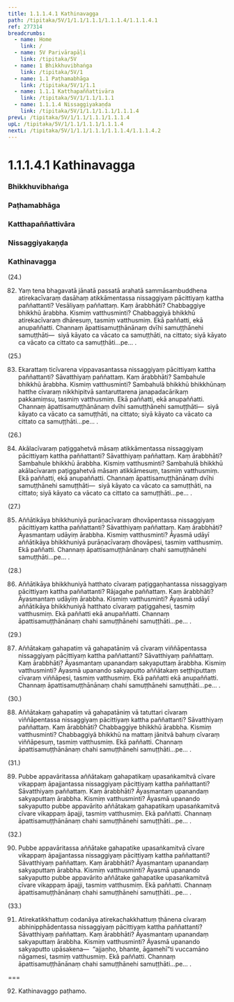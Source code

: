 ```yaml
---
title: 1.1.1.4.1 Kathinavagga
path: /tipitaka/5V/1/1.1/1.1.1/1.1.1.4/1.1.1.4.1
ref: 277314
breadcrumbs:
  - name: Home
    link: /
  - name: 5V Parivārapāḷi
    link: /tipitaka/5V
  - name: 1 Bhikkhuvibhaṅga
    link: /tipitaka/5V/1
  - name: 1.1 Paṭhamabhāga
    link: /tipitaka/5V/1/1.1
  - name: 1.1.1 Katthapaññattivāra
    link: /tipitaka/5V/1/1.1/1.1.1
  - name: 1.1.1.4 Nissaggiyakaṇḍa
    link: /tipitaka/5V/1/1.1/1.1.1/1.1.1.4
prevL: /tipitaka/5V/1/1.1/1.1.1/1.1.1.4
upL: /tipitaka/5V/1/1.1/1.1.1/1.1.1.4
nextL: /tipitaka/5V/1/1.1/1.1.1/1.1.1.4/1.1.1.4.2
---
```


# 1.1.1.4.1 Kathinavagga

### Bhikkhuvibhaṅga

### Paṭhamabhāga

### Katthapaññattivāra

### Nissaggiyakaṇḍa

### Kathinavagga

(24.)

82. Yaṃ tena bhagavatā jānatā passatā arahatā sammāsambuddhena atirekacīvaraṃ dasāhaṃ atikkāmentassa nissaggiyaṃ pācittiyaṃ kattha paññattanti? Vesāliyaṃ paññattaṃ. Kaṃ ārabbhāti? Chabbaggiye bhikkhū ārabbha. Kismiṃ vatthusminti? Chabbaggiyā bhikkhū atirekacīvaraṃ dhāresuṃ, tasmiṃ vatthusmiṃ. Ekā paññatti, ekā anupaññatti. Channaṃ āpattisamuṭṭhānānaṃ dvīhi samuṭṭhānehi samuṭṭhāti—  siyā kāyato ca vācato ca samuṭṭhāti, na cittato; siyā kāyato ca vācato ca cittato ca samuṭṭhāti…pe… .

(25.)

83. Ekarattaṃ ticīvarena vippavasantassa nissaggiyaṃ pācittiyaṃ kattha paññattanti? Sāvatthiyaṃ paññattaṃ. Kaṃ ārabbhāti? Sambahule bhikkhū ārabbha. Kismiṃ vatthusminti? Sambahulā bhikkhū bhikkhūnaṃ hatthe cīvaraṃ nikkhipitvā santaruttarena janapadacārikaṃ pakkamiṃsu, tasmiṃ vatthusmiṃ. Ekā paññatti, ekā anupaññatti. Channaṃ āpattisamuṭṭhānānaṃ dvīhi samuṭṭhānehi samuṭṭhāti—  siyā kāyato ca vācato ca samuṭṭhāti, na cittato; siyā kāyato ca vācato ca cittato ca samuṭṭhāti…pe… .

(26.)

84. Akālacīvaraṃ paṭiggahetvā māsaṃ atikkāmentassa nissaggiyaṃ pācittiyaṃ kattha paññattanti? Sāvatthiyaṃ paññattaṃ. Kaṃ ārabbhāti? Sambahule bhikkhū ārabbha. Kismiṃ vatthusminti? Sambahulā bhikkhū akālacīvaraṃ paṭiggahetvā māsaṃ atikkāmesuṃ, tasmiṃ vatthusmiṃ. Ekā paññatti, ekā anupaññatti. Channaṃ āpattisamuṭṭhānānaṃ dvīhi samuṭṭhānehi samuṭṭhāti—  siyā kāyato ca vācato ca samuṭṭhāti, na cittato; siyā kāyato ca vācato ca cittato ca samuṭṭhāti…pe… .

(27.)

85. Aññātikāya bhikkhuniyā purāṇacīvaraṃ dhovāpentassa nissaggiyaṃ pācittiyaṃ kattha paññattanti? Sāvatthiyaṃ paññattaṃ. Kaṃ ārabbhāti? Āyasmantaṃ udāyiṃ ārabbha. Kismiṃ vatthusminti? Āyasmā udāyī aññātikāya bhikkhuniyā purāṇacīvaraṃ dhovāpesi, tasmiṃ vatthusmiṃ. Ekā paññatti. Channaṃ āpattisamuṭṭhānānaṃ chahi samuṭṭhānehi samuṭṭhāti…pe… .

(28.)

86. Aññātikāya bhikkhuniyā hatthato cīvaraṃ paṭiggaṇhantassa nissaggiyaṃ pācittiyaṃ kattha paññattanti? Rājagahe paññattaṃ. Kaṃ ārabbhāti? Āyasmantaṃ udāyiṃ ārabbha. Kismiṃ vatthusminti? Āyasmā udāyī aññātikāya bhikkhuniyā hatthato cīvaraṃ paṭiggahesi, tasmiṃ vatthusmiṃ. Ekā paññatti ekā anupaññatti. Channaṃ āpattisamuṭṭhānānaṃ chahi samuṭṭhānehi samuṭṭhāti…pe… .

(29.)

87. Aññātakaṃ gahapatiṃ vā gahapatāniṃ vā cīvaraṃ viññāpentassa nissaggiyaṃ pācittiyaṃ kattha paññattanti? Sāvatthiyaṃ paññattaṃ. Kaṃ ārabbhāti? Āyasmantaṃ upanandaṃ sakyaputtaṃ ārabbha. Kismiṃ vatthusminti? Āyasmā upanando sakyaputto aññātakaṃ seṭṭhiputtaṃ cīvaraṃ viññāpesi, tasmiṃ vatthusmiṃ. Ekā paññatti ekā anupaññatti. Channaṃ āpattisamuṭṭhānānaṃ chahi samuṭṭhānehi samuṭṭhāti…pe… .

(30.)

88. Aññātakaṃ gahapatiṃ vā gahapatāniṃ vā tatuttari cīvaraṃ viññāpentassa nissaggiyaṃ pācittiyaṃ kattha paññattanti? Sāvatthiyaṃ paññattaṃ. Kaṃ ārabbhāti? Chabbaggiye bhikkhū ārabbha. Kismiṃ vatthusminti? Chabbaggiyā bhikkhū na mattaṃ jānitvā bahuṃ cīvaraṃ viññāpesuṃ, tasmiṃ vatthusmiṃ. Ekā paññatti. Channaṃ āpattisamuṭṭhānānaṃ chahi samuṭṭhānehi samuṭṭhāti…pe… .

(31.)

89. Pubbe appavāritassa aññātakaṃ gahapatikaṃ upasaṅkamitvā cīvare vikappaṃ āpajjantassa nissaggiyaṃ pācittiyaṃ kattha paññattanti? Sāvatthiyaṃ paññattaṃ. Kaṃ ārabbhāti? Āyasmantaṃ upanandaṃ sakyaputtaṃ ārabbha. Kismiṃ vatthusminti? Āyasmā upanando sakyaputto pubbe appavārito aññātakaṃ gahapatikaṃ upasaṅkamitvā cīvare vikappaṃ āpajji, tasmiṃ vatthusmiṃ. Ekā paññatti. Channaṃ āpattisamuṭṭhānānaṃ chahi samuṭṭhānehi samuṭṭhāti…pe… .

(32.)

90. Pubbe appavāritassa aññātake gahapatike upasaṅkamitvā cīvare vikappaṃ āpajjantassa nissaggiyaṃ pācittiyaṃ kattha paññattanti? Sāvatthiyaṃ paññattaṃ. Kaṃ ārabbhāti? Āyasmantaṃ upanandaṃ sakyaputtaṃ ārabbha. Kismiṃ vatthusminti? Āyasmā upanando sakyaputto pubbe appavārito aññātake gahapatike upasaṅkamitvā cīvare vikappaṃ āpajji, tasmiṃ vatthusmiṃ. Ekā paññatti. Channaṃ āpattisamuṭṭhānānaṃ chahi samuṭṭhānehi samuṭṭhāti…pe… .

(33.)

91. Atirekatikkhattuṃ codanāya atirekachakkhattuṃ ṭhānena cīvaraṃ abhinipphādentassa nissaggiyaṃ pācittiyaṃ kattha paññattanti? Sāvatthiyaṃ paññattaṃ. Kaṃ ārabbhāti? Āyasmantaṃ upanandaṃ sakyaputtaṃ ārabbha. Kismiṃ vatthusminti? Āyasmā upanando sakyaputto upāsakena—  “ajjaṇho, bhante, āgamehī”ti vuccamāno nāgamesi, tasmiṃ vatthusmiṃ. Ekā paññatti. Channaṃ āpattisamuṭṭhānānaṃ chahi samuṭṭhānehi samuṭṭhāti…pe… .

===

92. Kathinavaggo paṭhamo.




